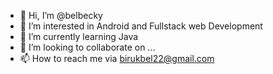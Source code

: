 - 👋 Hi, I’m @belbecky
- 👀 I’m interested in Android and Fullstack web Development
- 🌱 I’m currently learning Java
- 💞️ I’m looking to collaborate on ...
- 📫 How to reach me via birukbel22@gmail.com  

<!---
belbecky/belbecky is a ✨ special ✨ repository because its `README.md` (this file) appears on your GitHub profile.
You can click the Preview link to take a look at your changes.
--->
